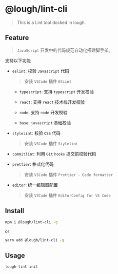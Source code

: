 # @lough/lint-cli

> This is a Lint tool docked in lough.

## Feature

> `JavaScript` 开发中的代码规范自动化搭建脚手架。

支持以下功能

- `eslint`: 校验 `Javascript` 代码

  > 安装 `VSCode` 插件 `ESLint`

  - `typescript`: 支持 `typescript` 开发校验

  - `react`: 支持 `react` 技术栈开发校验

  - `node`: 支持 `node` 开发校验

  - `base`: `javascript` 基础校验

- `stylelint`: 校验 `CSS` 代码

  > 安装 `VSCode` 插件 `Stylelint`

- `commitlint`: 利用 `Git` `hooks` 提交前校验代码

- `prettier`: 格式化代码

  > 安装 `VSCode` 插件 `Prettier - Code formatter`

- `editor`: 统一编辑器配置

  > 安装 `VSCode` 插件 `EditorConfig for VS Code`

## Install

```bash
npm i @lough/lint-cli -g
```

or

```bash
yarn add @lough/lint-cli -g
```

## Usage

```bash
lough-lint init
```
